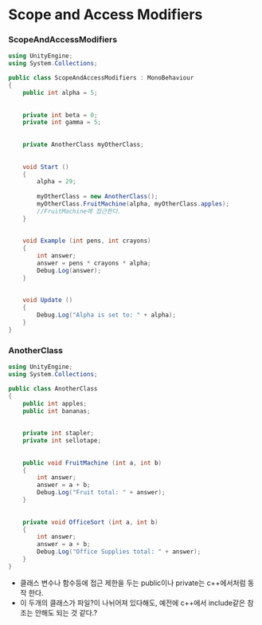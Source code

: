 Scope and Access Modifiers
================
### ScopeAndAccessModifiers
```c#
using UnityEngine;
using System.Collections;

public class ScopeAndAccessModifiers : MonoBehaviour
{
    public int alpha = 5;
    
    
    private int beta = 0;
    private int gamma = 5;
    
    
    private AnotherClass myOtherClass;
    
    
    void Start ()
    {
        alpha = 29;
        
        myOtherClass = new AnotherClass();
        myOtherClass.FruitMachine(alpha, myOtherClass.apples);
        //FruitMachine에 접근한다.
    }
    
    
    void Example (int pens, int crayons)
    {
        int answer;
        answer = pens * crayons * alpha;
        Debug.Log(answer);
    }
    
    
    void Update ()
    {
        Debug.Log("Alpha is set to: " + alpha);
    }
}
```
### AnotherClass
```c#
using UnityEngine;
using System.Collections;

public class AnotherClass
{
    public int apples;
    public int bananas;
    
    
    private int stapler;
    private int sellotape;
    
    
    public void FruitMachine (int a, int b)
    {
        int answer;
        answer = a + b;
        Debug.Log("Fruit total: " + answer);
    }
    
    
    private void OfficeSort (int a, int b)
    {
        int answer;
        answer = a + b;
        Debug.Log("Office Supplies total: " + answer);
    }
}
```
- 클래스 변수나 함수등에 접근 제한을 두는 public이나 private는 c++에서처럼 동작 한다.
- 이 두개의 클래스가 파일?이 나뉘어져 있다해도, 예전에 c++에서 include같은 참조는 안해도 되는 것 같다.?